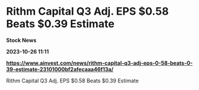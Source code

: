 # Rithm Capital Q3 Adj. EPS $0.58 Beats $0.39 Estimate
**Stock News**

**2023-10-26 11:11**

**https://www.ainvest.com/news/rithm-capital-q3-adj-eps-0-58-beats-0-39-estimate-23101000bf2afecaaa46f13a/**

Rithm Capital Q3 Adj. EPS $0.58 Beats $0.39 Estimate